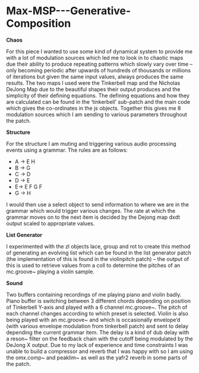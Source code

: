# Max-MSP---Generative-Composition

<b>Chaos</b>


For this piece I wanted to use some kind of dynamical system to provide me with a lot of modulation sources which led me to look in to chaotic maps due their ability to produce repeating patterns which slowly vary over time – only becoming periodic after upwards of hundreds of thousands or millions of iterations but given the same input values, always produces the same results. The two maps I used were the Tinkerbell map and the Nicholas DeJong Map due to the beautiful shapes their output produces and the simplicity of their defining equations. The defining equations and how they are calculated can be found in the ‘tinkerbell’ sub-patch and the main code which gives the co-ordinates in the js objects. Together this gives me 8 modulation sources which I am sending to various parameters throughout the patch.


<b>Structure</b>


For the structure I am muting and triggering various audio processing events using a grammar. The rules are as follows:
- A -> E H
- B -> G
- C -> D
- D -> E
- E-> E F G F
- G -> H

I would then use a select object to send information to where we are in the grammar which would trigger various changes. The rate at which the grammar moves on to the next item is decided by the Dejong map dxdt output scaled to appropriate values.


<b>List Generator</b>


I experimented with the zl objects lace, group and rot to create this method of generating an evolving list which can be found in the list generator patch (the implementation of this is found in the violinpitch patch) – the output of this is used to retrieve values from a coll to determine the pitches of an mc.groove~ playing a violin sample.


<b>Sound</b>


Two buffers containing recordings of me playing piano and violin badly. Piano buffer is switching between 3 different chords depending on position of Tinkerbell Y-axis and played with a 6 channel mc.groove~. The pitch of each channel changes according to which preset is selected. Violin is also being played with an mc.groove~ and which is occasionally envelope’d (with various envelope modulation from tinkerbell patch) and sent to delay depending the current grammar item. The delay is a kind of dub delay with a reson~ filter on the feedback chain with the cutoff being modulated by the DeJong X output.
Due to my lack of experience and time constraints I was unable to build a compressor and reverb that I was happy with so I am using the omx.comp~ and peaklim~ as well as the yafr2 reverb in some parts of the patch.
